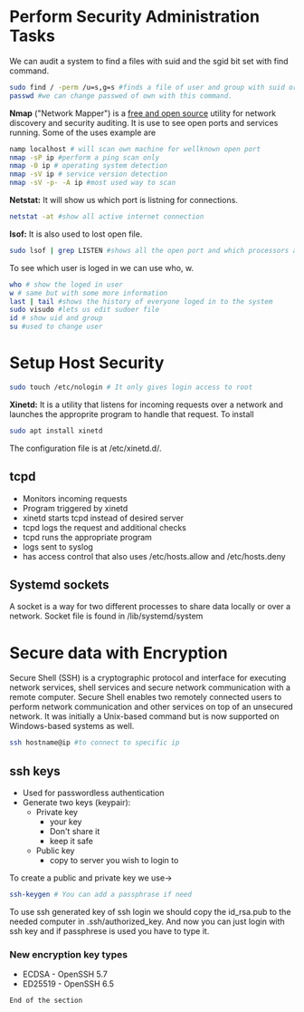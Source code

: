 # Perform Security Administration Tasks
We can audit a system to find a files with suid and the sgid bit set with find command.
```bash
sudo find / -perm /u=s,g=s #finds a file of user and group with suid or sgid bit set.
passwd #we can change passwed of own with this command.
```

**Nmap** ("Network Mapper") is a [free and open source](https://nmap.org/npsl/) utility for network discovery and security auditing.
It is use to see open ports and services running. Some of the uses example are 
```bash
namp localhost # will scan own machine for wellknown open port 
nmap -sP ip #perform a ping scan only
nmap -0 ip # operating system detection
nmap -sV ip # service version detection
nmap -sV -p- -A ip #most used way to scan

```
**Netstat:**
It will show us which port is listning for connections.
```bash
netstat -at #show all active internet connection
```

**lsof:**
It is also used to lost open file.

```bash
sudo lsof | grep LISTEN #shows all the open port and which processors are keeping the connection
```

To see which user is loged in we can use who, w.
```bash
who # show the loged in user
w # same but with some more information
last | tail #shows the history of everyone loged in to the system
sudo visudo #lets us edit sudoer file
id # show uid and group
su #used to change user
```

# Setup Host Security
```bash
sudo touch /etc/nologin # It only gives login access to root
```

**Xinetd:**
It is a utility that listens for incoming requests over a network and launches the approprite program to handle that request.
To install 
```bash 
sudo apt install xinetd
```

The configuration file is at /etc/xinetd.d/.

## tcpd
* Monitors incoming requests
* Program triggered by xinetd
* xinetd starts tcpd instead of desired server
* tcpd logs the request and additional checks
* tcpd runs the appropriate program
* logs sent to syslog
* has access control that also uses /etc/hosts.allow and /etc/hosts.deny


## Systemd sockets
A socket is a way for two different processes to share data locally or over a network.
Socket file is found in /lib/systemd/system

# Secure data with Encryption
Secure Shell (SSH) is a cryptographic protocol and interface for executing network services, shell services and secure network communication with a remote computer. Secure Shell enables two remotely connected users to perform network communication and other services on top of an unsecured network. It was initially a Unix-based command but is now supported on Windows-based systems as well.
```bash
ssh hostname@ip #to connect to specific ip
```

## ssh keys
* Used for passwordless authentication
* Generate two keys (keypair):
	* Private key
		* your key
		* Don't share it
		* keep it safe
	* Public key
		* copy to server you wish to login to

To create a public and private key we use->
```bash
ssh-keygen # You can add a passphrase if need
```

To use ssh generated key of ssh login we should copy the id_rsa.pub to the needed computer in .ssh/authorized_key.
And now you can just login with ssh key and if passphrese is used you have to type it.

### New encryption key types 
* ECDSA - OpenSSH 5.7
* ED25519 - OpenSSH 6.5


`End of the section`
